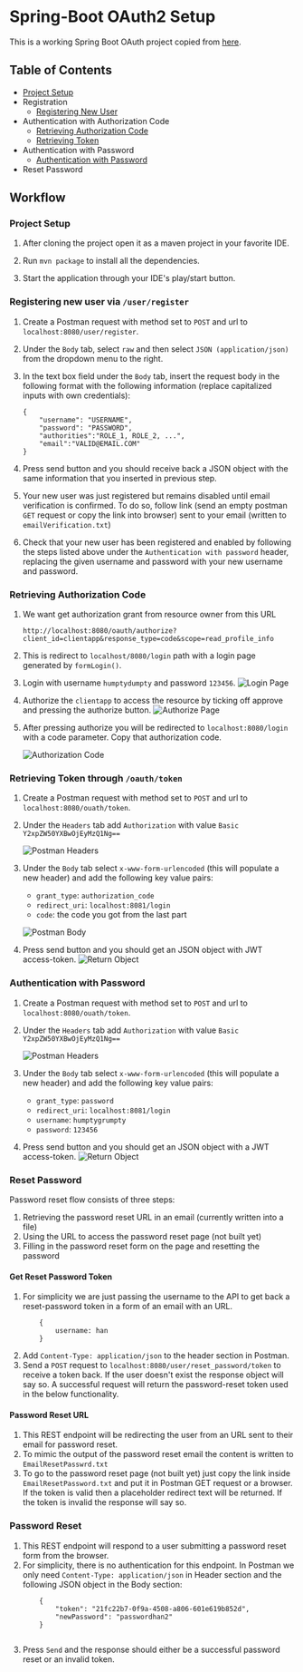 # Spring-Boot OAuth2 Setup 

This is a working Spring Boot OAuth project copied from [here](https://howtodoinjava.com/spring5/security5/oauth2-auth-server/).

## Table of Contents
- [Project Setup](#project-setup)
- Registration
    - [Registering New User](#registering-new-user-via-userregister)
- Authentication with Authorization Code
    - [Retrieving Authorization Code](#retrieving-authorization-code)
    - [Retrieving Token](#retrieving-token-through-oauthtoken)
- Authentication with Password
    - [Authentication with Password](#authentication-with-password)
- Reset Password
## Workflow

### Project Setup
1. After cloning the project open it as a maven project in your favorite IDE.

2. Run `mvn package` to install all the dependencies.

3. Start the application through your IDE's play/start button.

### Registering new user via `/user/register`
1. Create a Postman request with method set to `POST` and url to `localhost:8080/user/register`.

2. Under the `Body` tab, select `raw` and then select `JSON (application/json)` from the dropdown menu to the right.

3. In the text box field under the `Body` tab, insert the request body in the following format with the following information (replace capitalized inputs with own credentials):
    ```
    {
        "username": "USERNAME",
        "password": "PASSWORD",
        "authorities":"ROLE_1, ROLE_2, ...",
        "email":"VALID@EMAIL.COM"
    }
    ```
4. Press send button and you should receive back a JSON object with the same information that you inserted in previous step.

5. Your new user was just registered but remains disabled until email verification is confirmed.  To do so, follow link (send an empty postman `GET` request or copy the link into browser) sent to your email (written to `emailVerification.txt`)

6. Check that your new user has been registered and enabled by following the steps listed above under the `Authentication with password` header, replacing the given username and password with your new username and password.

### Retrieving Authorization Code
1. We want get authorization grant from resource owner from this URL 
    ```
    http://localhost:8080/oauth/authorize?client_id=clientapp&response_type=code&scope=read_profile_info
    ```
2. This is redirect to `localhost/8080/login` path with a login page generated by `formLogin()`.

3. Login with username `humptydumpty` and password `123456`. 
    ![Login Page](img/login-screen.png)

4. Authorize the `clientapp` to access the resource by ticking off approve and pressing the authorize button.
    ![Authorize Page](img/authorize-screen.png)

5. After pressing authorize you will be redirected to `localhost:8080/login` with a code parameter. Copy that authorization code.

    ![Authorization Code](img/auth-code.png)

### Retrieving Token through `/oauth/token`
1. Create a Postman request with method set to `POST` and url to `localhost:8080/ouath/token`.

2. Under the `Headers` tab add `Authorization` with value `Basic Y2xpZW50YXBwOjEyMzQ1Ng==`

    ![Postman Headers](img/postman-headers.png)

3. Under the `Body` tab select `x-www-form-urlencoded` (this will populate a new header) and add the following key value pairs:
    - `grant_type`: `authorization_code`
    - `redirect_uri`: `localhost:8081/login`
    - `code`: the code you got from the last part

    ![Postman Body](img/postman-body.png)

4. Press send button and you should get an JSON object with JWT access-token.
    ![Return Object](img/return-object.png)

### Authentication with Password
1. Create a Postman request with method set to `POST` and url to `localhost:8080/ouath/token`.

2. Under the `Headers` tab add `Authorization` with value `Basic Y2xpZW50YXBwOjEyMzQ1Ng==`

    ![Postman Headers](img/auth-password.png)

3. Under the `Body` tab select `x-www-form-urlencoded` (this will populate a new header) and add the following key value pairs:
    - `grant_type`: `password`
    - `redirect_uri`: `localhost:8081/login`
    - `username`: `humptygrumpty`
    - `password`: `123456`

4. Press send button and you should get an JSON object with a JWT access-token.
    ![Return Object](img/return-object.png)


### Reset Password

Password reset flow consists of three steps:
1. Retrieving the password reset URL in an email (currently written into a file)
2. Using the URL to access the password reset page (not built yet)
3. Filling in the password reset form on the page and resetting the password

#### Get Reset Password Token

1. For simplicity we are just passing the username to the API to get back a reset-password token in a form of an email with an URL.
    ```
        {
            username: han
        }
    ```
2. Add `Content-Type: application/json` to the header section in Postman.
3. Send a `POST` request to `localhost:8080/user/reset_password/token` to receive a token back. If the user doesn't exist the response object will say so. A successful request will return the password-reset token used in the below functionality.
#### Password Reset URL

1. This REST endpoint will be redirecting the user from an URL sent to their email for password reset.
2. To mimic the output of the password reset email the content is written to `EmailResetPasswrd.txt`
3. To go to the password reset page (not built yet) just copy the link inside `EmailResetPassword.txt` and put it in Postman GET request or a browser. If the token is valid then a placeholder redirect text will be returned. If the token is invalid the response will say so.

### Password Reset

1. This REST endpoint will respond to a user submitting a password reset form from the browser.
2. For simplicity, there is no authentication for this endpoint. In Postman we only need `Content-Type: application/json` in Header section and the following JSON object in the Body section:
    ```
        {
        	"token": "21fc22b7-0f9a-4508-a806-601e619b852d",
        	"newPassword": "passwordhan2"
        }
            
   ```
3. Press `Send` and the response should either be a successful password reset or an invalid token.